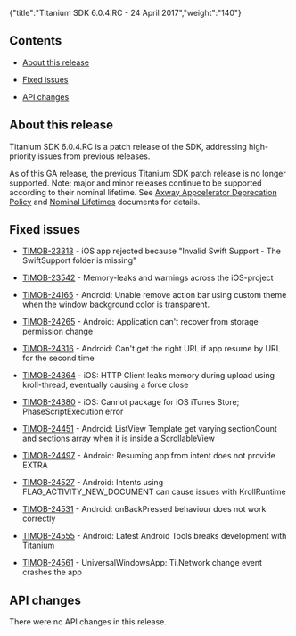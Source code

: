 {"title":"Titanium SDK 6.0.4.RC - 24 April 2017","weight":"140"} 

## Contents

*   [About this release](#Aboutthisrelease)
    
*   [Fixed issues](#Fixedissues)
    
*   [API changes](#APIchanges)
    

## About this release

Titanium SDK 6.0.4.RC is a patch release of the SDK, addressing high-priority issues from previous releases.

As of this GA release, the previous Titanium SDK patch release is no longer supported. Note: major and minor releases continue to be supported according to their nominal lifetime. See [Axway Appcelerator Deprecation Policy](/docs/appc/AMPLIFY_Appcelerator_Services_Overview/Axway_Appcelerator_Deprecation_Policy/) and [Nominal Lifetimes](/docs/appc/AMPLIFY_Appcelerator_Services_Overview/Axway_Appcelerator_Product_Lifecycle/#NominalLifetimes) documents for details.

## Fixed issues

*   [TIMOB-23313](https://jira.appcelerator.org/browse/TIMOB-23313) - iOS app rejected because "Invalid Swift Support - The SwiftSupport folder is missing"
    
*   [TIMOB-23542](https://jira.appcelerator.org/browse/TIMOB-23542) - Memory-leaks and warnings across the iOS-project
    
*   [TIMOB-24165](https://jira.appcelerator.org/browse/TIMOB-24165) - Android: Unable remove action bar using custom theme when the window background color is transparent.
    
*   [TIMOB-24265](https://jira.appcelerator.org/browse/TIMOB-24265) - Android: Application can't recover from storage permission change
    
*   [TIMOB-24316](https://jira.appcelerator.org/browse/TIMOB-24316) - Android: Can't get the right URL if app resume by URL for the second time
    
*   [TIMOB-24364](https://jira.appcelerator.org/browse/TIMOB-24364) - iOS: HTTP Client leaks memory during upload using kroll-thread, eventually causing a force close
    
*   [TIMOB-24380](https://jira.appcelerator.org/browse/TIMOB-24380) - iOS: Cannot package for iOS iTunes Store; PhaseScriptExecution error  
    
*   [TIMOB-24451](https://jira.appcelerator.org/browse/TIMOB-24451) - Android: ListView Template get varying sectionCount and sections array when it is inside a ScrollableView
    
*   [TIMOB-24497](https://jira.appcelerator.org/browse/TIMOB-24497) - Android: Resuming app from intent does not provide EXTRA
    
*   [TIMOB-24527](https://jira.appcelerator.org/browse/TIMOB-24527) - Android: Intents using FLAG\_ACTIVITY\_NEW\_DOCUMENT can cause issues with KrollRuntime
    
*   [TIMOB-24531](https://jira.appcelerator.org/browse/TIMOB-24531) - Android: onBackPressed behaviour does not work correctly
    
*   [TIMOB-24555](https://jira.appcelerator.org/browse/TIMOB-24555) - Android: Latest Android Tools breaks development with Titanium
    
*   [TIMOB-24561](https://jira.appcelerator.org/browse/TIMOB-24561) - UniversalWindowsApp: Ti.Network change event crashes the app
    

## API changes

There were no API changes in this release.
